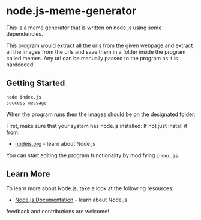 # node.js-meme-generator

This is a meme generator that is written on node.js using some dependencies.

This program would extract all the urls from the given webpage and extract all
the images from the urls and save them in a folder inside the program called
memes. Any url can be manually passed to the program as it is hardcoded.

## Getting Started

```bash
node index.js
success message
```

When the program runs then the images should be on the designated folder.

First, make sure that your system has node.js installed: If not just install it
from:

- [nodejs.org](https://nodejs.org/en/) - learn about Node.js

You can start editing the program functionality by modifying `index.js`.

## Learn More

To learn more about Node.js, take a look at the following resources:

- [Node.js Documentation](https://nodejs.org/en/docs/) - learn about Node.js

feedback and contributions are welcome!
